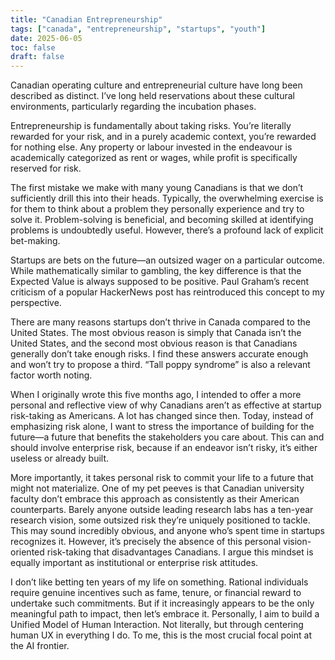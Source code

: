```yaml
---
title: "Canadian Entrepreneurship"
tags: ["canada", "entrepreneurship", "startups", "youth"]
date: 2025-06-05
toc: false
draft: false
---
```


Canadian operating culture and entrepreneurial culture have long been described as distinct. I’ve long held reservations about these cultural environments, particularly regarding the incubation phases.

Entrepreneurship is fundamentally about taking risks. You’re literally rewarded for your risk, and in a purely academic context, you’re rewarded for nothing else. Any property or labour invested in the endeavour is academically categorized as rent or wages, while profit is specifically reserved for risk.

The first mistake we make with many young Canadians is that we don’t sufficiently drill this into their heads. Typically, the overwhelming exercise is for them to think about a problem they personally experience and try to solve it. Problem-solving is beneficial, and becoming skilled at identifying problems is undoubtedly useful. However, there’s a profound lack of explicit bet-making.

Startups are bets on the future—an outsized wager on a particular outcome. While mathematically similar to gambling, the key difference is that the Expected Value is always supposed to be positive. Paul Graham’s recent criticism of a popular HackerNews post has reintroduced this concept to my perspective.

There are many reasons startups don’t thrive in Canada compared to the United States. The most obvious reason is simply that Canada isn’t the United States, and the second most obvious reason is that Canadians generally don’t take enough risks. I find these answers accurate enough and won’t try to propose a third. “Tall poppy syndrome” is also a relevant factor worth noting.

When I originally wrote this five months ago, I intended to offer a more personal and reflective view of why Canadians aren’t as effective at startup risk-taking as Americans. A lot has changed since then. Today, instead of emphasizing risk alone, I want to stress the importance of building for the future—a future that benefits the stakeholders you care about. This can and should involve enterprise risk, because if an endeavor isn’t risky, it’s either useless or already built.

More importantly, it takes personal risk to commit your life to a future that might not materialize. One of my pet peeves is that Canadian university faculty don’t embrace this approach as consistently as their American counterparts. Barely anyone outside leading research labs has a ten-year research vision, some outsized risk they’re uniquely positioned to tackle. This may sound incredibly obvious, and anyone who’s spent time in startups recognizes it. However, it’s precisely the absence of this personal vision-oriented risk-taking that disadvantages Canadians. I argue this mindset is equally important as institutional or enterprise risk attitudes.

I don’t like betting ten years of my life on something. Rational individuals require genuine incentives such as fame, tenure, or financial reward to undertake such commitments. But if it increasingly appears to be the only meaningful path to impact, then let’s embrace it. Personally, I aim to build a Unified Model of Human Interaction. Not literally, but through centering human UX in everything I do. To me, this is the most crucial focal point at the AI frontier.
